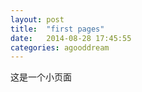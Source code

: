 ```yaml
---
layout: post
title:  "first pages"
date:   2014-08-28 17:45:55
categories: agooddream
---
```


这是一个小页面